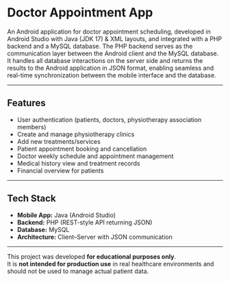 # Doctor Appointment App

An Android application for doctor appointment scheduling, developed in Android Studio with Java (JDK 17) & XML layouts, and integrated with a PHP backend and a MySQL database. 
The PHP backend serves as the communication layer between the Android client and the MySQL database. It handles all database interactions on the server side and returns the results to the Android application in JSON format, enabling seamless and real-time synchronization between the mobile interface and the database. 

---

## Features
- User authentication (patients, doctors, physiotherapy association members)
- Create and manage physiotherapy clinics
- Add new treatments/services
- Patient appointment booking and cancellation
- Doctor weekly schedule and appointment management
- Medical history view and treatment records
- Financial overview for patients

---

## Tech Stack
- **Mobile App:** Java (Android Studio)
- **Backend:** PHP (REST-style API returning JSON)
- **Database:** MySQL
- **Architecture:** Client–Server with JSON communication

---
This project was developed **for educational purposes only**.  
It is **not intended for production use** in real healthcare environments and should not be used to manage actual patient data.  
